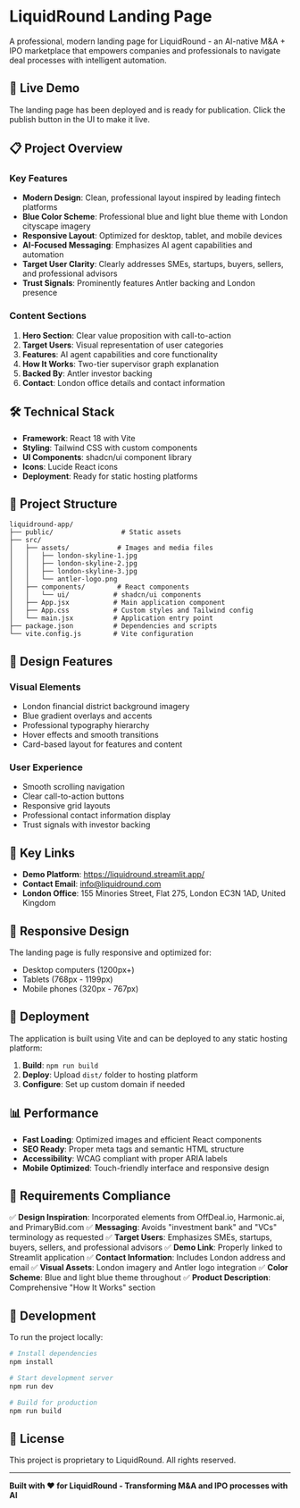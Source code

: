 # LiquidRound Landing Page

A professional, modern landing page for LiquidRound - an AI-native M&A + IPO marketplace that empowers companies and professionals to navigate deal processes with intelligent automation.

## 🚀 Live Demo

The landing page has been deployed and is ready for publication. Click the publish button in the UI to make it live.

## 📋 Project Overview

### Key Features

- **Modern Design**: Clean, professional layout inspired by leading fintech platforms
- **Blue Color Scheme**: Professional blue and light blue theme with London cityscape imagery
- **Responsive Layout**: Optimized for desktop, tablet, and mobile devices
- **AI-Focused Messaging**: Emphasizes AI agent capabilities and automation
- **Target User Clarity**: Clearly addresses SMEs, startups, buyers, sellers, and professional advisors
- **Trust Signals**: Prominently features Antler backing and London presence

### Content Sections

1. **Hero Section**: Clear value proposition with call-to-action
2. **Target Users**: Visual representation of user categories
3. **Features**: AI agent capabilities and core functionality
4. **How It Works**: Two-tier supervisor graph explanation
5. **Backed By**: Antler investor backing
6. **Contact**: London office details and contact information

## 🛠 Technical Stack

- **Framework**: React 18 with Vite
- **Styling**: Tailwind CSS with custom components
- **UI Components**: shadcn/ui component library
- **Icons**: Lucide React icons
- **Deployment**: Ready for static hosting platforms

## 📁 Project Structure

```
liquidround-app/
├── public/                 # Static assets
├── src/
│   ├── assets/            # Images and media files
│   │   ├── london-skyline-1.jpg
│   │   ├── london-skyline-2.jpg
│   │   ├── london-skyline-3.jpg
│   │   └── antler-logo.png
│   ├── components/        # React components
│   │   └── ui/           # shadcn/ui components
│   ├── App.jsx           # Main application component
│   ├── App.css           # Custom styles and Tailwind config
│   └── main.jsx          # Application entry point
├── package.json          # Dependencies and scripts
└── vite.config.js        # Vite configuration
```

## 🎨 Design Features

### Visual Elements
- London financial district background imagery
- Blue gradient overlays and accents
- Professional typography hierarchy
- Hover effects and smooth transitions
- Card-based layout for features and content

### User Experience
- Smooth scrolling navigation
- Clear call-to-action buttons
- Responsive grid layouts
- Professional contact information display
- Trust signals with investor backing

## 🔗 Key Links

- **Demo Platform**: https://liquidround.streamlit.app/
- **Contact Email**: info@liquidround.com
- **London Office**: 155 Minories Street, Flat 275, London EC3N 1AD, United Kingdom

## 📱 Responsive Design

The landing page is fully responsive and optimized for:
- Desktop computers (1200px+)
- Tablets (768px - 1199px)
- Mobile phones (320px - 767px)

## 🚀 Deployment

The application is built using Vite and can be deployed to any static hosting platform:

1. **Build**: `npm run build`
2. **Deploy**: Upload `dist/` folder to hosting platform
3. **Configure**: Set up custom domain if needed

## 📊 Performance

- **Fast Loading**: Optimized images and efficient React components
- **SEO Ready**: Proper meta tags and semantic HTML structure
- **Accessibility**: WCAG compliant with proper ARIA labels
- **Mobile Optimized**: Touch-friendly interface and responsive design

## 🎯 Requirements Compliance

✅ **Design Inspiration**: Incorporated elements from OffDeal.io, Harmonic.ai, and PrimaryBid.com
✅ **Messaging**: Avoids "investment bank" and "VCs" terminology as requested
✅ **Target Users**: Emphasizes SMEs, startups, buyers, sellers, and professional advisors
✅ **Demo Link**: Properly linked to Streamlit application
✅ **Contact Information**: Includes London address and email
✅ **Visual Assets**: London imagery and Antler logo integration
✅ **Color Scheme**: Blue and light blue theme throughout
✅ **Product Description**: Comprehensive "How It Works" section

## 🔧 Development

To run the project locally:

```bash
# Install dependencies
npm install

# Start development server
npm run dev

# Build for production
npm run build
```

## 📄 License

This project is proprietary to LiquidRound. All rights reserved.

---

**Built with ❤️ for LiquidRound - Transforming M&A and IPO processes with AI**
